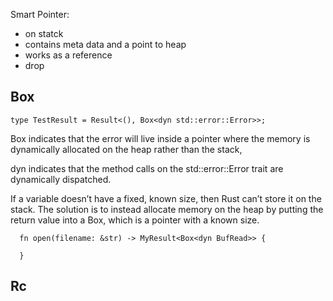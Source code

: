 Smart Pointer:
- on statck
- contains meta data and a point to heap
- works as a reference
- drop



## Box
```
type TestResult = Result<(), Box<dyn std::error::Error>>;
```
Box indicates that the error will live inside a pointer where the memory is dynamically
allocated on the heap rather than the stack, 

dyn indicates that the method calls on the std::error::Error trait are dynamically dispatched.

If a variable doesn’t have a fixed, known size, then Rust can’t store it
on the stack. The solution is to instead allocate memory on
the heap by putting the return value into a Box, which is a pointer with a known size.

```
  fn open(filename: &str) -> MyResult<Box<dyn BufRead>> {
    
  }
```
## Rc